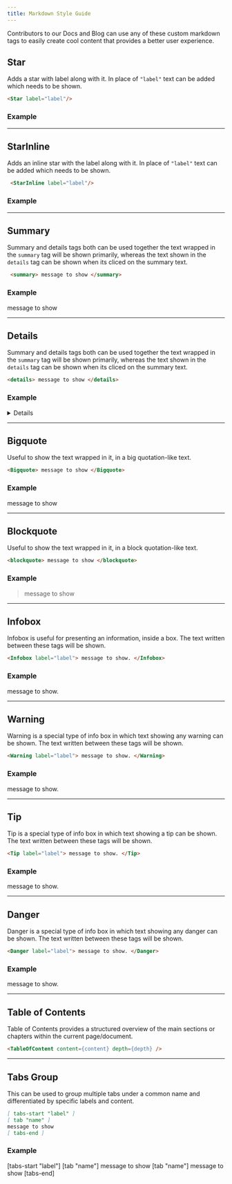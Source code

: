 ```yaml
---
title: Markdown Style Guide
---
```


Contributors to our Docs and Blog can use any of these custom markdown tags to easily create cool content that provides a better user experience.

<!-- ### 🚀 Custom Markdown Writing Style Guide -->

## Star

Adds a star with label along with it. In place of `"label"` text can be added which needs to be shown.

```markdown
<Star label="label"/>
```

### Example

<Star label="label"/>

---

## StarInline

Adds an inline star with the label along with it. In place of `"label"` text can be added which needs to be shown.

```markdown
 <StarInline label="label"/>
```

### Example

<StarInline label="label"/>

---

## Summary

Summary and details tags both can be used together the text wrapped in the `summary` tag will be shown primarily, whereas the text shown in the `details` tag can be shown when its cliced on the summary text.

```markdown
 <summary> message to show </summary>
```

### Example

<summary> message to show </summary>

---

## Details

Summary and details tags both can be used together the text wrapped in the `summary` tag will be shown primarily, whereas the text shown in the `details` tag can be shown when its cliced on the summary text.

```markdown
<details> message to show </details>
```

### Example

<details> message to show </details>

---

## Bigquote

Useful to show the text wrapped in it, in a big quotation-like text.

```markdown
<Bigquote> message to show </Bigquote>
```

### Example

<Bigquote> message to show </Bigquote>

---

## Blockquote

Useful to show the text wrapped in it, in a block quotation-like text.

```markdown
<blockquote> message to show </blockquote>
```

### Example

<blockquote> message to show </blockquote>

---

## Infobox

Infobox is useful for presenting an information, inside a box. The text written between these tags will be shown.

```markdown
<Infobox label="label"> message to show. </Infobox>
```

### Example

<Infobox label="label"> message to show. </Infobox>

---

## Warning

Warning is a special type of info box in which text showing any warning can be shown. The text written between these tags will be shown.

```markdown
<Warning label="label"> message to show. </Warning>
```

### Example

<Warning label="label"> message to show. </Warning>

---

## Tip

Tip is a special type of info box in which text showing a tip can be shown. The text written between these tags will be shown.

```markdown
<Tip label="label"> message to show. </Tip>
```

### Example

<Tip label="label"> message to show. </Tip>

---

## Danger

Danger is a special type of info box in which text showing any danger can be shown. The text written between these tags will be shown.

```markdown
<Danger label="label"> message to show. </Danger>
```

### Example

<Danger label="label"> message to show. </Danger>

---

## Table of Contents

Table of Contents provides a structured overview of the main sections or chapters within the current page/document.

```markdown
<TableOfContent content={content} depth={depth} />
```

---

## Tabs Group

This can be used to group multiple tabs under a common name and differentiated by specific labels and content.

```markdown
[ tabs-start "label" ]
[ tab "name" ]
message to show
[ tabs-end ]
```

### Example

[tabs-start "label"]
[tab "name"]
message to show
[tab "name"]
message to show
[tabs-end]

